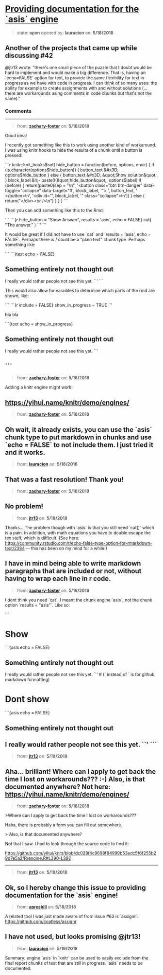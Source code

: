 # [Providing documentation for the &#x60;asis&#x60; engine](https://github.com/ropensci/unconf18/issues/74)

> state: **open** opened by: **lauracion** on: **5/18/2018**

## Another of the projects that came up while discussing #42 

@jtr13 wrote: &quot;there&#x27;s one small piece of the puzzle that I doubt would be hard to implement and would make a big difference. That is, having an &#x60;echo&#x3D;FALSE&#x60; option for text, to provide the same flexibility for text in progress as we have with code in progress. I can think of so many uses: the ability for example to create assignments with and without solutions (... there are workarounds using comments in code chunks but that&#x27;s not the same).&quot;

### Comments

---
> from: [**zachary-foster**](https://github.com/ropensci/unconf18/issues/74#issuecomment-390335828) on: **5/18/2018**

Good idea! 

I recently got something like this to work using another kind of workaround. I was using knitr hooks to hide the results of a chunk until a button is pressed:

&#x60;&#x60;&#x60;r
knitr::knit_hooks$set(
  hide_button &#x3D; function(before, options, envir) {
    if (is.character(options$hide_button)) {
      button_text &#x3D; options$hide_button
    } else {
      button_text &#x3D; &quot;Show solution&quot;
    }
    block_label &lt;- paste0(&quot;hide_button&quot;, options$label)
    if (before) {
      return(paste0(sep &#x3D; &quot;\n&quot;,
                   &#x27;&lt;button class&#x3D;&quot;btn btn-danger&quot; data-toggle&#x3D;&quot;collapse&quot; data-target&#x3D;&quot;#&#x27;, block_label, &#x27;&quot;&gt; &#x27;, button_text, &#x27; &lt;/button&gt;\n&#x27;,
                   &#x27;&lt;div id&#x3D;&quot;&#x27;, block_label, &#x27;&quot; class&#x3D;&quot;collapse&quot;&gt;\n&#x27;))
    } else {
      return(&quot;&lt;/div&gt;&lt;br /&gt;\n&quot;)
    }
  }
}
&#x60;&#x60;&#x60;

Then you can add something like this to the Rmd: 

&#x60;&#x60;&#x60;
&#x60;&#x60;&#x60;{r hide_button &#x3D; &quot;Show Answer&quot;, results &#x3D; &#x27;asis&#x27;, echo &#x3D; FALSE}
cat(
  &quot;The answer.&quot;
)
&#x60;&#x60;&#x27;
&#x60;&#x60;&#x60;

It would be great if I did not have to use &#x60;cat&#x60; and &#x60;results &#x3D; &#x27;asis&#x27;, echo &#x3D; FALSE&#x60;. Perhaps there is / could be a &quot;plain text&quot; chunk type. Perhaps something like:

&#x60;&#x60;&#x60;
&#x60;&#x60;&#x60;{text  echo &#x3D; FALSE}
## Something entirely not thought out

I really would rather people not see this yet.
&#x60;&#x60;&#x27;
&#x60;&#x60;&#x60;

This would also allow for varaibles to determine which parts of the rmd are shown, like:

&#x60;&#x60;&#x60;
&#x60;&#x60;&#x60;{r  include &#x3D; FALSE}
show_in_progress &#x3D; TRUE
&#x60;&#x60;&#x27;

bla bla 

&#x60;&#x60;&#x60;{text  echo &#x3D; show_in_progress}
## Something entirely not thought out

I really would rather people not see this yet.
&#x60;&#x60;&#x27;

&#x60;&#x60;&#x60;
---
> from: [**zachary-foster**](https://github.com/ropensci/unconf18/issues/74#issuecomment-390336724) on: **5/18/2018**

Adding a knitr engine might work:

https://yihui.name/knitr/demo/engines/
---
> from: [**zachary-foster**](https://github.com/ropensci/unconf18/issues/74#issuecomment-390337985) on: **5/18/2018**

Oh wait, it already exists, you can use the &#x60;asis&#x60; chunk type to put markdown in chunks and use &#x60;echo &#x3D; FALSE&#x60; to not include them. I just tried it and it works.
---
> from: [**lauracion**](https://github.com/ropensci/unconf18/issues/74#issuecomment-390339232) on: **5/18/2018**

That was a fast resolution! Thank you!
---
> from: [**zachary-foster**](https://github.com/ropensci/unconf18/issues/74#issuecomment-390342458) on: **5/18/2018**

No problem!
---
> from: [**jtr13**](https://github.com/ropensci/unconf18/issues/74#issuecomment-390344952) on: **5/18/2018**

Thanks... The problem though with &#x60;asis&#x60; is that you still need &#x60;cat()&#x60; which is a pain. In addition, with math equations you have to double escape the tex stuff, which is difficult. (See here:  https://community.rstudio.com/t/echo-false-type-option-for-rmarkdown-text/2384 -- this has been on my mind for a while!)

I have in mind being able to write markdown paragraphs that are included or not, without having to wrap each line in r code.
---
> from: [**zachary-foster**](https://github.com/ropensci/unconf18/issues/74#issuecomment-390345939) on: **5/18/2018**

I dont think you need &#x60;cat&#x60;. I meant the chunk engine &#x60;asis&#x60;, not  the chunk option &#x60;results &#x3D; &quot;asis&quot;&#x60;. Like so:

&#x60;&#x60;&#x60;

# Show

&#x60;&#x60;&#x60;{asis  echo &#x3D; FALSE}
## Something entirely not thought out

I really would rather people not see this yet.
&#x60;&#x60;&#x27; # (&#x27; instead of &#x60; is for github markdown formatting)

# Dont show

&#x60;&#x60;&#x60;{asis  echo &#x3D; FALSE}
## Something entirely not thought out

I really would rather people not see this yet.
&#x60;&#x60;&#x27;
&#x60;&#x60;&#x60;
---
> from: [**jtr13**](https://github.com/ropensci/unconf18/issues/74#issuecomment-390349841) on: **5/18/2018**

Aha... brilliant! Where can I apply to get back the time I lost on workarounds??? :-) Also, is that documented anywhere? Not here: https://yihui.name/knitr/demo/engines/
---
> from: [**zachary-foster**](https://github.com/ropensci/unconf18/issues/74#issuecomment-390350251) on: **5/18/2018**

&gt;Where can I apply to get back the time I lost on workarounds???

Haha, there is probably a form you can fill out somewhere. 

&gt; Also, is that documented anywhere?
 
Not that I saw. I had to look through the source code to find it: 

https://github.com/yihui/knitr/blob/dc028f4c9698f84999b53edc5f6f255b29d7e5a2/R/engine.R#L390-L392

---
> from: [**jtr13**](https://github.com/ropensci/unconf18/issues/74#issuecomment-390350670) on: **5/18/2018**

Ok, so I hereby change this issue to providing documentation for the &#x60;asis&#x60; engine! 
---
> from: [**apreshill**](https://github.com/ropensci/unconf18/issues/74#issuecomment-390355072) on: **5/18/2018**

A related tool I was just made aware of from issue #63 is &#x60;assignr&#x60;: https://github.com/coatless/assignr

I have not used, but looks promising @jtr13!
---
> from: [**lauracion**](https://github.com/ropensci/unconf18/issues/74#issuecomment-390394597) on: **5/19/2018**

Summary: engine &#x60;asis&#x60; in &#x60;knitr&#x60; can be used to easily exclude from the final report chunks of text that are still in progress. &#x60;asis&#x60; needs to be documented.
